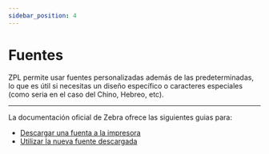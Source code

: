 ```yaml
---
sidebar_position: 4
---
```


# Fuentes

ZPL permite usar fuentes personalizadas además de las predeterminadas, lo que es útil si necesitas un diseño específico o caracteres especiales (como seria en el caso del Chino, Hebreo, etc).

---

La documentación oficial de Zebra ofrece las siguientes guias para:
- [Descargar una fuenta a la impresora](https://supportcommunity.zebra.com/s/article/Zebra-Setup-Utilities--Downloading-Fonts-to-a-Printer?language=es_MX)
- [Utilizar la nueva fuente descargada](https://supportcommunity.zebra.com/s/article/Downloading-and-Using-Fonts-on-Zebra-ZPL-Printers?language=es_MX)